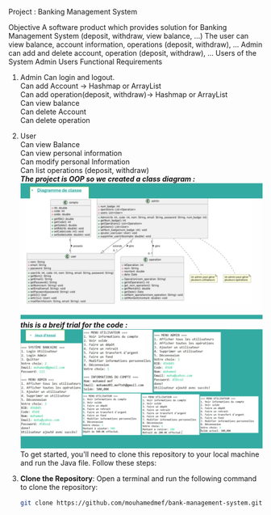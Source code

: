 
Project : Banking Management System

Objective
A software product which provides solution for Banking Management System (deposit,
withdraw, view balance, ...)
The user can view balance, account information, operations (deposit, withdraw), ...
Admin can add and delete account, operation (deposit, withdraw), ...
Users of the System
Admin
Users
Functional Requirements
1. Admin
Can login and logout.<br>
Can add Account → Hashmap or ArrayList<br>
Can add operation(deposit, withdraw)→ Hashmap or ArrayList<br>
Can view balance<br>
Can delete Account<br>
Can delete operation<br>
2. User<br>
Can view Balance<br>
Can view personal information<br>
Can modify personal Information<br>
Can list operations (deposit, withdraw)<br>
***The project is OOP so we created a class diagram :***
![The project is OOP so we created a class diagram :](diagggg.png)
***this is a breif trial for the code :***
![The trial:](jeuux.png)
To get started, you'll need to clone this repository to your local machine and run the Java file. Follow these steps:

1. **Clone the Repository**: Open a terminal and run the following command to clone the repository:
   ```bash
   git clone https://github.com/mouhamedmef/bank-management-system.git
